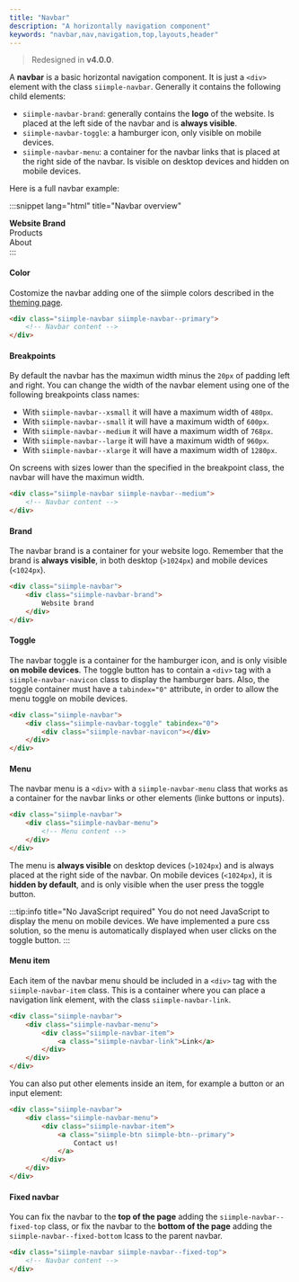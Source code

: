 ```yaml
---
title: "Navbar"
description: "A horizontally navigation component"
keywords: "navbar,nav,navigation,top,layouts,header"
--- 
```


> Redesigned in **v4.0.0**.

A **navbar** is a basic horizontal navigation component. It is just a `<div>` element with the class `siimple-navbar`. Generally it contains the following child elements:

- `siimple-navbar-brand`: generally contains the **logo** of the website. Is placed at the left side of the navbar and is **always visible**.
- `siimple-navbar-toggle`: a hamburger icon, only visible on mobile devices.
- `siimple-navbar-menu`: a container for the navbar links that is placed at the right side of the navbar. Is visible on desktop devices and hidden on mobile devices.

Here is a full navbar example:

:::snippet lang="html" title="Navbar overview"
<div class="siimple-navbar siimple-navbar--dark">
    <!-- Navbar brand logo -->
    <div class="siimple-navbar-brand">
        <strong>Website Brand</strong>
    </div>
    <!-- Navbar toggle -->
    <div class="siimple-navbar-toggle" tabindex="0">
        <div class="siimple-navbar-navicon"></div>
    </div>
    <!-- Navbar menu -->
    <div class="siimple-navbar-menu">
        <div class="siimple-navbar-item">
            <div class="siimple-navbar-link">Products</div>
        </div>
        <div class="siimple-navbar-item">
            <div class="siimple-navbar-link">About</div>
        </div>
    </div>
</div>
:::


#### Color

Costomize the navbar adding one of the siimple colors described in the [theming page](/css/getting-started/theming.html).

```html
<div class="siimple-navbar siimple-navbar--primary">
    <!-- Navbar content -->
</div>
```

#### Breakpoints

By default the navbar has the maximun width minus the `20px` of padding left and right. You can change the width of the navbar element using one of the following breakpoints class names:

- With `siimple-navbar--xsmall` it will have a maximum width of `480px`.
- With `siimple-navbar--small` it will have a maximum width of `600px`.
- With `siimple-navbar--medium` it will have a maximum width of `768px`.
- With `siimple-navbar--large` it will have a maximum width of `960px`.
- With `siimple-navbar--xlarge` it will have a maximum width of `1280px`.

On screens with sizes lower than the specified in the breakpoint class, the navbar will have the maximun width.

```html
<div class="siimple-navbar siimple-navbar--medium">
    <!-- Navbar content -->
</div>
```

#### Brand

The navbar brand is a container for your website logo. Remember that the brand is **always visible**, in both desktop (`>1024px`) and mobile devices (`<1024px`).

```html
<div class="siimple-navbar">
    <div class="siimple-navbar-brand">
        Website brand
    </div>
</div>
```


#### Toggle 

The navbar toggle is a container for the hamburger icon, and is only visible **on mobile devices**. The toggle button has to contain a `<div>` tag with a `siimple-navbar-navicon` class to display the hamburger bars. 
Also, the toggle container must have a `tabindex="0"` attribute, in order to allow the menu toggle on mobile devices.

```html
<div class="siimple-navbar">
    <div class="siimple-navbar-toggle" tabindex="0">
        <div class="siimple-navbar-navicon"></div>
    </div>
</div>
```


#### Menu

The navbar menu is a `<div>` with a `siimple-navbar-menu` class that works as a container for the navbar links or other elements (linke buttons or inputs). 

```html
<div class="siimple-navbar">
    <div class="siimple-navbar-menu">
        <!-- Menu content -->
    </div>
</div>
```

The menu is **always visible** on desktop devices (`>1024px`) and is always placed at the right side of the navbar. On mobile devices (`<1024px`), it is **hidden by default**, and is only visible when the user press the toggle button. 

:::tip:info title="No JavaScript required"
You do not need JavaScript to display the menu on mobile devices. We have implemented a pure css solution, so the  menu is automatically displayed when user clicks on the toggle button.
::: 


#### Menu item

Each item of the navbar menu should be included in a `<div>` tag with the `siimple-navbar-item` class. This is a container where you can place a navigation link element, with the class `siimple-navbar-link`.

```html
<div class="siimple-navbar">
    <div class="siimple-navbar-menu">
        <div class="siimple-navbar-item">
            <a class="siimple-navbar-link">Link</a>
        </div>
    </div>
</div>
```

You can also put other elements inside an item, for example a button or an input element:

```html
<div class="siimple-navbar">
    <div class="siimple-navbar-menu">
        <div class="siimple-navbar-item">
            <a class="siimple-btn siimple-btn--primary">
                Contact us!
            </a>
        </div>
    </div>
</div>
```


#### Fixed navbar

You can fix the navbar to the **top of the page** adding the `siimple-navbar--fixed-top` class, or fix the navbar to the **bottom of the page** adding the `siimple-navbar--fixed-bottom` lcass to the parent navbar.

```html
<div class="siimple-navbar siimple-navbar--fixed-top">
    <!-- Navbar content -->
</div>
```


